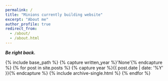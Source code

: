 ```yaml
---
permalink: /
title: "Minions currently building website"
excerpt: "About me"
author_profile: true
redirect_from:
  - /about/
  - /about.html
---
```


***Be right back.***

{% include base_path %}
{% capture written_year %}'None'{% endcapture %}
{% for post in site.posts %}
  {% capture year %}{{ post.date | date: '%Y' }}{% endcapture %}
  {% include archive-single.html %}
{% endfor %}
